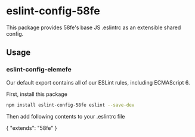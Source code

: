 # eslint-config-58fe

This package provides 58fe's base JS .eslintrc as an extensible shared config.

## Usage

### eslint-config-elemefe

Our default export contains all of our ESLint rules, including ECMAScript 6.

First, install this package

```sh
npm install eslint-config-58fe eslint --save-dev
```

Then add following contents to your .eslintrc file

{
  "extends": "58fe"
}
